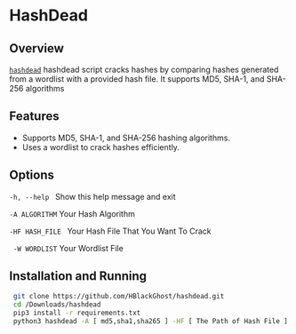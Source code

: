 # HashDead
## Overview
 [`hashdead`](https://github.com/HBlackGhost/hashdead.git) hashdead script cracks hashes by comparing hashes generated from a wordlist with a
provided hash file. It supports MD5, SHA-1, and SHA-256 algorithms
## Features
- Supports MD5, SHA-1, and SHA-256 hashing algorithms.
- Uses a wordlist to crack hashes efficiently.
## Options 
  `-h, --help `        Show this help message and exit
  
  `-A ALGORITHM`       Your Hash Algorithm
  
  `-HF HASH_FILE `     Your Hash File That You Want To Crack
  
 ` -W WORDLIST`        Your Wordlist File
  
## Installation and Running
```bash
 git clone https://github.com/HBlackGhost/hashdead.git
 cd /Downloads/hashdead
 pip3 install -r requirements.txt
 python3 hashdead -A [ md5,sha1,sha265 ] -HF [ The Path of Hash File ] -W [ The Path Of Wordlist File ]
```
